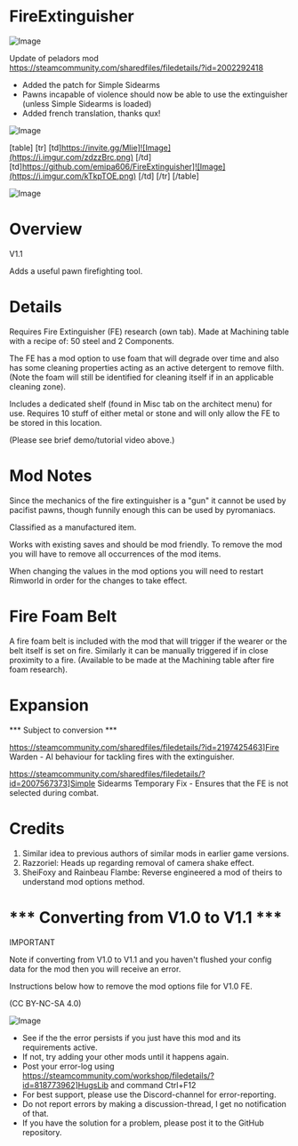 # FireExtinguisher

![Image](https://i.imgur.com/WAEzk68.png)

Update of peladors mod
https://steamcommunity.com/sharedfiles/filedetails/?id=2002292418

- Added the patch for Simple Sidearms
- Pawns incapable of violence should now be able to use the extinguisher (unless Simple Sidearms is loaded)
- Added french translation, thanks qux!

![Image](https://i.imgur.com/7Gzt3Rg.png)


[table]
	[tr]
		[td]https://invite.gg/Mlie]![Image](https://i.imgur.com/zdzzBrc.png)
[/td]
		[td]https://github.com/emipa606/FireExtinguisher]![Image](https://i.imgur.com/kTkpTOE.png)
[/td]
	[/tr]
[/table]
	
![Image](https://i.imgur.com/NOW7jU1.png)


# Overview
 V1.1

Adds a useful pawn firefighting tool.

# Details


Requires Fire Extinguisher (FE) research (own tab). Made at Machining table with a recipe of: 50 steel and 2 Components.

The FE has a mod option to use foam that will degrade over time and also has some cleaning properties acting as an active detergent to remove filth. (Note the foam will still be identified for cleaning itself if in an applicable cleaning zone).

Includes a dedicated shelf (found in Misc tab on the architect menu) for use. Requires 10 stuff of either metal or stone and will only allow the FE to be stored in this location.

(Please see brief demo/tutorial video above.)

# Mod Notes


Since the mechanics of the fire extinguisher is a &quot;gun&quot; it cannot be used by pacifist pawns, though funnily enough this can be used by pyromaniacs. 

Classified as a manufactured item.

Works with existing saves and should be mod friendly. To remove the mod you will have to remove all occurrences of the mod items.

When changing the values in the mod options you will need to restart Rimworld in order for the changes to take effect.

# Fire Foam Belt


A fire foam belt is included with the mod that will trigger if the wearer or the belt itself is set on fire. Similarly it can be manually triggered if in close proximity to a fire. (Available to be made at the Machining table after fire foam research).

# Expansion
 *** Subject to conversion ***

https://steamcommunity.com/sharedfiles/filedetails/?id=2197425463]Fire Warden - AI behaviour for tackling fires with the extinguisher.

https://steamcommunity.com/sharedfiles/filedetails/?id=2007567373]Simple Sidearms Temporary Fix - Ensures that the FE is not selected during combat.

# Credits


1) Similar idea to previous authors of similar mods in earlier game versions.
2) Razzoriel: Heads up regarding removal of camera shake effect.
3) SheiFoxy and Rainbeau Flambe: Reverse engineered a mod of theirs to understand mod options method.

# *** Converting from V1.0 to V1.1 ***
 IMPORTANT

Note if converting from V1.0 to V1.1 and you haven&apos;t flushed your config data for the mod then you will receive an error.

Instructions below how to remove the mod options file for V1.0 FE.

(CC BY-NC-SA 4.0)


![Image](https://i.imgur.com/Rs6T6cr.png)



-  See if the the error persists if you just have this mod and its requirements active.
-  If not, try adding your other mods until it happens again.
-  Post your error-log using https://steamcommunity.com/workshop/filedetails/?id=818773962]HugsLib and command Ctrl+F12
-  For best support, please use the Discord-channel for error-reporting.
-  Do not report errors by making a discussion-thread, I get no notification of that.
-  If you have the solution for a problem, please post it to the GitHub repository.




